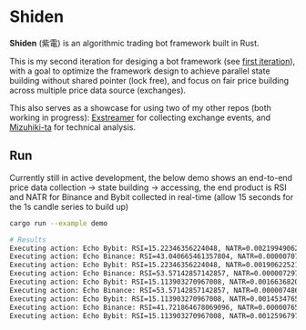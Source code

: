 # Shiden

**Shiden** (紫電) is an algorithmic trading bot framework built in Rust. 

This is my second iteration for desiging a bot framework (see [first iteration](https://github.com/jasonshyang/hayate)), with a goal to optimize the framework design to achieve parallel state building without shared pointer (lock free), and focus on fair price building across multiple price data source (exchanges).

This also serves as a showcase for using two of my other repos (both working in progress): [Exstreamer](https://github.com/jasonshyang/exstreamer) for collecting exchange events, and [Mizuhiki-ta](https://github.com/jasonshyang/mizuhiki-ta) for technical analysis.

## Run

Currently still in active development, the below demo shows an end-to-end price data collection -> state building -> accessing, the end product is RSI and NATR for Binance and Bybit collected in real-time (allow 15 seconds for the 1s candle series to build up)

```bash
cargo run --example demo

# Results
Executing action: Echo Bybit: RSI=15.22346356224048, NATR=0.0021994906284080735
Executing action: Echo Binance: RSI=43.040665461357804, NATR=0.000007078878614003411
Executing action: Echo Bybit: RSI=15.22346356224048, NATR=0.0019062252112869973
Executing action: Echo Binance: RSI=53.57142857142857, NATR=0.0000072970525403528885
Executing action: Echo Bybit: RSI=15.113903270967008, NATR=0.0016636820736086117
Executing action: Echo Binance: RSI=53.57142857142857, NATR=0.000007486137144534947
Executing action: Echo Bybit: RSI=15.113903270967008, NATR=0.0014534765813327512
Executing action: Echo Binance: RSI=41.721864678069096, NATR=0.00000765001113487218
Executing action: Echo Bybit: RSI=15.113903270967008, NATR=0.0012596797038217176
```